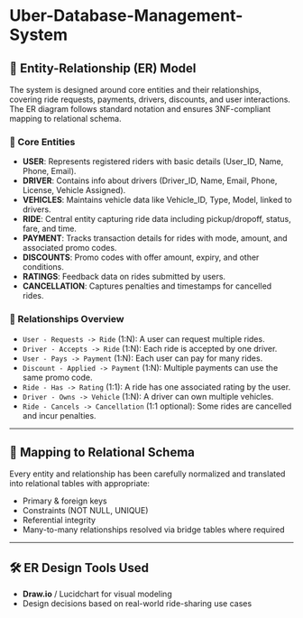 # Uber-Database-Management-System
## 🧩 Entity-Relationship (ER) Model

The system is designed around core entities and their relationships, covering ride requests, payments, drivers, discounts, and user interactions. The ER diagram follows standard notation and ensures 3NF-compliant mapping to relational schema.

### 📌 Core Entities

- **USER**: Represents registered riders with basic details (User_ID, Name, Phone, Email).
- **DRIVER**: Contains info about drivers (Driver_ID, Name, Email, Phone, License, Vehicle Assigned).
- **VEHICLES**: Maintains vehicle data like Vehicle_ID, Type, Model, linked to drivers.
- **RIDE**: Central entity capturing ride data including pickup/dropoff, status, fare, and time.
- **PAYMENT**: Tracks transaction details for rides with mode, amount, and associated promo codes.
- **DISCOUNTS**: Promo codes with offer amount, expiry, and other conditions.
- **RATINGS**: Feedback data on rides submitted by users.
- **CANCELLATION**: Captures penalties and timestamps for cancelled rides.

### 🔗 Relationships Overview

- `User - Requests -> Ride` (1:N): A user can request multiple rides.
- `Driver - Accepts -> Ride` (1:N): Each ride is accepted by one driver.
- `User - Pays -> Payment` (1:N): Each user can pay for many rides.
- `Discount - Applied -> Payment` (1:N): Multiple payments can use the same promo code.
- `Ride - Has -> Rating` (1:1): A ride has one associated rating by the user.
- `Driver - Owns -> Vehicle` (1:N): A driver can own multiple vehicles.
- `Ride - Cancels -> Cancellation` (1:1 optional): Some rides are cancelled and incur penalties.

---

## 🔄 Mapping to Relational Schema

Every entity and relationship has been carefully normalized and translated into relational tables with appropriate:
- Primary & foreign keys
- Constraints (NOT NULL, UNIQUE)
- Referential integrity
- Many-to-many relationships resolved via bridge tables where required

---

## 🛠 ER Design Tools Used

- **Draw.io** / Lucidchart for visual modeling  
- Design decisions based on real-world ride-sharing use cases

